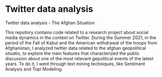 # Twitter data analysis
Twitter data analysis - The Afghan Situation

This repsitory contains code related to a research project about social media dynamics in the context on Twitter. During the Summer 2021, in the period of the Fall of Kabul and the American withdrawal of the troops from Afghanistan, I analyzed twitter data related to the afghan geopolitical situatio, to explore the main features that characterized the public discussion about one of the most relevant gepolitical events of the latest years. To do it, I went through text mining techniques, like Sentiment Analysis and Topi Modeling.


